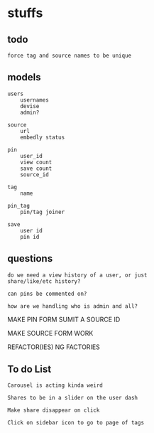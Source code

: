 # stuffs

## todo
    force tag and source names to be unique

## models
    users
        usernames
        devise
        admin?

    source
        url
        embedly status

    pin
        user_id
        view count
        save count
        source_id

    tag
        name

    pin_tag
        pin/tag joiner

    save
        user id
        pin id
        




## questions

    do we need a view history of a user, or just
    share/like/etc history?

    can pins be commented on?

    how are we handling who is admin and all?



MAKE PIN FORM SUMIT A SOURCE ID

MAKE SOURCE FORM WORK

REFACTOR(IES) NG FACTORIES


## To do List 

    Carousel is acting kinda weird

    Shares to be in a slider on the user dash

    Make share disappear on click

    Click on sidebar icon to go to page of tags

    



